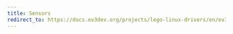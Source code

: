 ```yaml
---
title: Sensors
redirect_to: https://docs.ev3dev.org/projects/lego-linux-drivers/en/ev3dev-jessie/sensors.html
---
```

